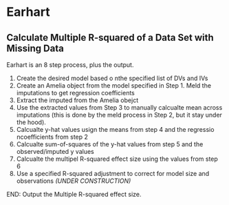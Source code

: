 # Earhart
## Calculate Multiple R-squared of a Data Set with Missing Data

Earhart is an 8 step process, plus the output.  
1. Create the desired model based o nthe specified list of DVs and IVs  
2. Create an Amelia object from the model specified in Step 1. Meld the imputations to get regression coefficients  
3. Extract the imputed from the Amelia obejct  
4. Use the extracted values from Step 3 to manually calcualte mean across imputations (this is done by the meld process in Step 2, but it stay under the hood).
5. Calcualte y-hat values usign the means from step 4 and the regressio ncoefficients from step 2
6. Calcualte sum-of-squares of the y-hat values from step 5 and the observed/imputed y values
7. Calcualte the multipel R-squared effect size using the values from step 6
8. Use a specified R-squared adjustment to correct for model size and observations *(UNDER CONSTRUCTION)*  

END: Output the Multiple R-squared effect size.
